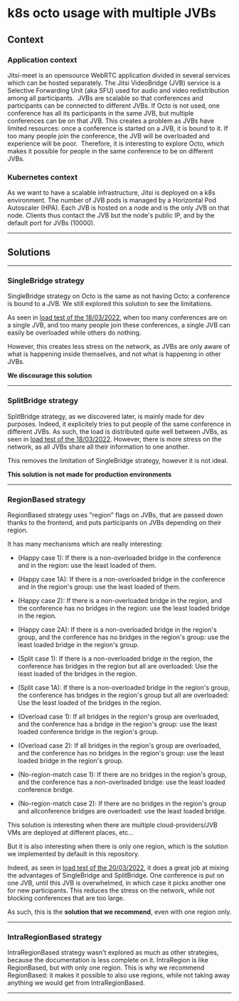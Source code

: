# k8s octo usage with multiple JVBs

## Context

### Application context
Jitsi-meet is an opensource WebRTC application divided in several services which can be hosted separately. The Jitsi VideoBridge (JVB) service is a Selective Forwarding Unit (aka SFU) used for audio and video redistribution among all participants.
​
JVBs are scalable so that conferences and participants can be connected to different JVBs. If Octo is not used, one conference has all its participants in the same JVB, but multiple conferences can be on that JVB. This creates a problem as JVBs have limited resources: once a conference is started on a JVB, it is bound to it. If too many people join the conference, the JVB will be overloaded and experience will be poor.
​
Therefore, it is interesting to explore Octo, which makes it possible for people in the same conference to be on different JVBs.

### Kubernetes context
As we want to have a scalable infrastructure, Jitsi is deployed on a k8s environment. The number of JVB pods is managed by a Horizontal Pod Autoscaler (HPA). Each JVB is hosted on a node and is the only JVB on that node. Clients thus contact the JVB but the node's public IP, and by the default port for JVBs (10000).

---
## Solutions
---
### SingleBridge strategy

SingleBridge strategy on Octo is the same as not having Octo: a conference is bound to a JVB. We still explored this solution to see the limitations.

As seen in [load test of the 18/03/2022](https://github.com/openfun/jitsi-meet-torture-rocket/tree/main/docs/load_tests), when too many conferences are on a single JVB, and too many people join these conferences, a single JVB can easily be overloaded while others do nothing.

However, this creates less stress on the network, as JVBs are only aware of what is happening inside themselves, and not what is happening in other JVBs.

**We discourage this solution**

---
### SplitBridge strategy

SplitBridge strategy, as we discovered later, is mainly made for dev purposes. Indeed, it explicitely tries to put people of the same conference in different JVBs. As such, the load is distributed quite well between JVBs, as seen in [load test of the 18/03/2022](https://github.com/openfun/jitsi-meet-torture-rocket/tree/main/docs/load_tests). However, there is more stress on the network, as all JVBs share all their information to one another.

This removes the limitation of SingleBridge strategy, however it is not ideal.

**This solution is not made for production environments**

---
### RegionBased strategy

RegionBased strategy uses "region" flags on JVBs, that are passed down thanks to the frontend, and puts participants on JVBs depending on their region.

It has many mechanisms which are really interesting:

* (Happy case 1): If there is a non-overloaded bridge in the conference and in the region: use the least loaded of them.
* (Happy case 1A): If there is a non-overloaded bridge in the conference and in the region's group: use the least loaded of them.
* (Happy case 2): If there is a non-overloaded bridge in the region, and the conference has no bridges in the region: use the least loaded bridge in the region.
* (Happy case 2A): If there is a non-overloaded bridge in the region's group, and the conference has no bridges in the region's group: use the least loaded bridge in the region's group.

* (Split case 1): If there is a non-overloaded bridge in the region, the conference has bridges in the region but all are overloaded: Use the least loaded of the bridges in the region.
* (Split case 1A): If there is a non-overloaded bridge in the region's group, the conference has bridges in the region's group but all are overloaded: Use the least loaded of the bridges in the region.

* (Overload case 1): If all bridges in the region's group are overloaded, and the conference has a bridge in the region's group: use the least loaded conference bridge in the region's group.
* (Overload case 2): If all bridges in the region's group are overloaded, and the conference has no bridges in the region's group: use the least loaded bridge in the region's group.

* (No-region-match case 1): If there are no bridges in the region's group, and the conference has a non-overloaded bridge: use the least loaded conference bridge.
* (No-region-match case 2): If there are no bridges in the region's group and allconference bridges are overloaded: use the least loaded bridge.

This solution is interesting when there are multiple cloud-providers/JVB VMs are deployed at different places, etc...

But it is also interesting when there is only one region, which is the solution we implemented by default in this repository.

Indeed, as seen in [load test of the 20/03/2022](https://github.com/openfun/jitsi-meet-torture-rocket/tree/main/docs/load_tests), it does a great job at mixing the advantages of SingleBridge and SplitBridge. One conference is put on one JVB, until this JVB is overwhelmed, in which case it picks another one for new participants. This reduces the stress on the network, while not blocking conferences that are too large.

As such, this is the **solution that we recommend**, even with one region only.

---
### IntraRegionBased strategy

IntraRegionBased strategy wasn't explored as much as other strategies, because the documentation is less complete on it. IntraRegion is like RegionBased, but with only one region. This is why we recommend RegionBased: it makes it possible to also use regions, while not taking away anything we would get from IntraRegionBased.

---
​